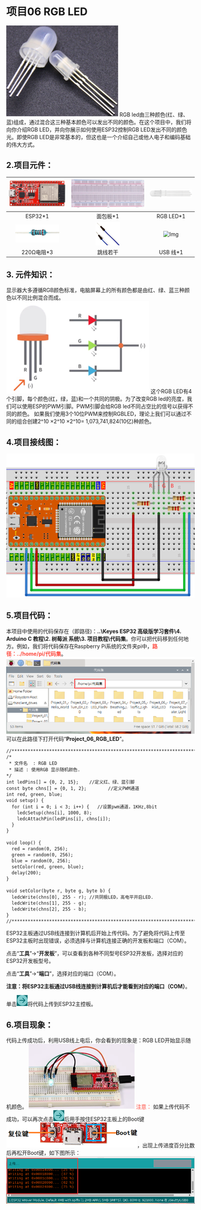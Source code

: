 # 项目06 RGB LED
![Img](../../../media/RGBLEDimg-20230411142423.png)
RGB led由三种颜色(红、绿、蓝)组成，通过混合这三种基本颜色可以发出不同的颜色。在这个项目中，我们将向你介绍RGB LED，并向你展示如何使用ESP32控制RGB LED发出不同的颜色光。即使RGB LED是非常基本的，但这也是一个介绍自己或他人电子和编码基础的伟大方式。

## 2.项目元件：
|![Img](../../../media/ESP32主板img-20230411094400.png)|![Img](../../../media/面包板img-20230411094115.png)|![Img](../../../media/RGBLEDimg-20230411142744.png)|
| :--: | :--: | :--: |
|ESP32*1|面包板*1|RGB LED*1|
|![Img](../../../media/220Ω电阻img-20230411094458.png)| ![Img](../../../media/跳线img-20230411094511.png)|![Img](../../../media/USB线img-20230407194453.png)|
|220Ω电阻*3|跳线若干|USB 线*1|

## 3. 元件知识：
显示器大多遵循RGB颜色标准，电脑屏幕上的所有颜色都是由红、绿、蓝三种颜色以不同比例混合而成。  
![Img](../../../media/RGB原理图img-20230411142842.png)
这个RGB LED有4个引脚，每个颜色(红，绿，蓝)和一个共同的阴极。为了改变RGB led的亮度，我们可以使用ESP的PWM引脚。PWM引脚会给RGB led不同占空比的信号以获得不同的颜色。
如果我们使用3个10位PWM来控制RGBLED，理论上我们可以通过不同的组合创建2^10 ×2^10 ×2^10= 1,073,741,824(10亿)种颜色。

## 4.项目接线图：
![Img](../../../media/项目06接线图img-20230419170025.png)

## 5.项目代码：
本项目中使用的代码保存在（即路径)：**..\Keyes ESP32 高级版学习套件\4. Arduino C 教程\2. 树莓派 系统\3. 项目教程\代码集**。你可以把代码移到任何地方。例如，我们将代码保存在Raspberry Pi系统的文件夹pi中，<span style="color: rgb(255, 76, 65);">**路径：../home/pi/代码集**</span>。
![Img](../../../media/Pi系统的文件夹pi中img-20230526081552.png)
可以在此路径下打开代码“**Project_06_RGB_LED**”。

```
//**********************************************************************
/*
 * 文件名  : RGB LED
 * 描述 : 使用RGB 显示随机颜色.
*/
int ledPins[] = {0, 2, 15};    //定义红、绿、蓝引脚
const byte chns[] = {0, 1, 2};        //定义PWM通道
int red, green, blue;
void setup() {
  for (int i = 0; i < 3; i++) {   //设置pwm通道，1KHz,8bit
    ledcSetup(chns[i], 1000, 8);
    ledcAttachPin(ledPins[i], chns[i]);
  }
}

void loop() {
  red = random(0, 256);
  green = random(0, 256);
  blue = random(0, 256);
  setColor(red, green, blue);
  delay(200);
}

void setColor(byte r, byte g, byte b) {
  ledcWrite(chns[0], 255 - r); //共阴极LED，高电平开启LED.
  ledcWrite(chns[1], 255 - g);
  ledcWrite(chns[2], 255 - b);
}
//*************************************************************************************

```
ESP32主板通过USB线连接到计算机后开始上传代码。为了避免将代码上传至ESP32主板时出现错误，必须选择与计算机连接正确的开发板和端口（COM）。

点击“**工具**”→“**开发板**”，可以查看到各种不同型号ESP32开发板，选择对应的ESP32开发板型号。

点击“**工具**”→“**端口**”，选择对应的端口（COM）。

**注意：将ESP32主板通过USB线连接到计算机后才能看到对应的端口（COM）**。

单击![Img](../../../media/上传img-20230418112107.png)将代码上传到ESP32主控板。

## 6.项目现象：
代码上传成功后，利用USB线上电后，你会看到的现象是：RGB LED开始显示随机颜色。
![Img](../../../media/img-20230814090624.png)
<span style="color: rgb(255, 76, 65);">注意：</span> 如果上传代码不成功，可以再次点击![Img](../../../media/上传img-20230418112107.png)后用手按住ESP32主板上的Boot键![Img](../../../media/按住ESP32主板上的Boot键img-20230407184236.png)，出现上传进度百分比数后再松开Boot键，如下图所示：
![Img](../../../media/上传进度百分比数img-20230526094345.png)























